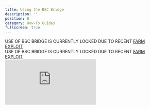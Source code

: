 ```yaml
---
title: Using the BSC Bridge
description: ''
position: 8
category: How-To Guides
fullscreen: true
---
```

<alert type="danger" class="shadow-md">

<div class="sm:text-sm text-lg dark:text-white font-bold">USE OF BSC BRIDGE IS CURRENTLY LOCKED DUE TO RECENT <a href="https://kawatoken.medium.com/kawakami-kawa-hack-relaunch-faq-91cc6eb6f4e3">FARM EXPLOIT</a></div>


</alert>

<alert type="link" class="shadow-md">

<div class="sm:text-sm text-lg dark:text-white font-bold">USE OF BSC BRIDGE IS CURRENTLY LOCKED DUE TO RECENT <a href="https://kawatoken.medium.com/kawakami-kawa-hack-relaunch-faq-91cc6eb6f4e3">FARM EXPLOIT</a></div>


</alert>

<div class="video-container">
  <iframe src="https://www.youtube-nocookie.com/embed/gTU__t3g97k" frameborder="0" allow="accelerometer; autoplay; encrypted-media; gyroscope; picture-in-picture" allowfullscreen></iframe>
</div>
